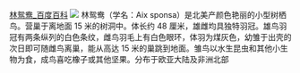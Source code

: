 [林鸳鸯\_百度百科](https://baike.baidu.com/item/%E6%9E%97%E9%B8%B3%E9%B8%AF)
![](https://s2.loli.net/2025/10/12/yi245kCqoE3gUQL.webp)
林鸳鸯（学名：Aix sponsa）是北美产颜色艳丽的小型树栖鸟。营巢于离地面 15 米的树洞中。体长约 48 厘米，雄雌均具独特羽冠。雄鸟羽冠有两条纵列的白色条纹，雌鸟羽毛上有白色眼环，体羽为煤灰色，幼雏于出壳的次日即可随雌鸟离巢，能从高达 15 米的巢跳到地面。雏鸟以水生昆虫和其他小生物为食，成鸟喜吃橡子或其他坚果。分布于欧亚大陆及非洲北部
